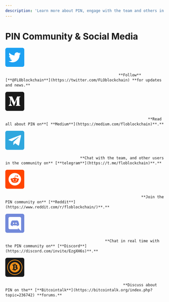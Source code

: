 ```yaml
---
description: 'Learn more about PIN, engage with the team and others in the community!'
---
```


# PIN Community & Social Media



![](../.gitbook/assets/image%20%2817%29.png)

                                                      **Follow** [**@FLOblockchain**](https://twitter.com/FLOblockchain) **for updates and news.**

![](../.gitbook/assets/image%20%285%29.png)

                                                                   **Read all about PIN on**[ **Medium**](https://medium.com/floblockchain)**.**

![](../.gitbook/assets/image%20%289%29.png)

                                     **Chat with the team, and other users in the community on** [**telegram**](https://t.me/floblockchain)**.**

![](../.gitbook/assets/image%20%2816%29.png)

                                                                **Join the PIN community on** [**Reddit**](https://www.reddit.com/r/floblockchain/)**.**

![](../.gitbook/assets/image%20%283%29.png)

                                                **Chat in real time with the PIN community on** [**Discord**](https://discord.com/invite/EzgXH6s)**.**

![](../.gitbook/assets/image%20%288%29.png)

                                                        **Discuss about PIN on the** [**Bitcointalk**](https://bitcointalk.org/index.php?topic=236742) **forums.**


